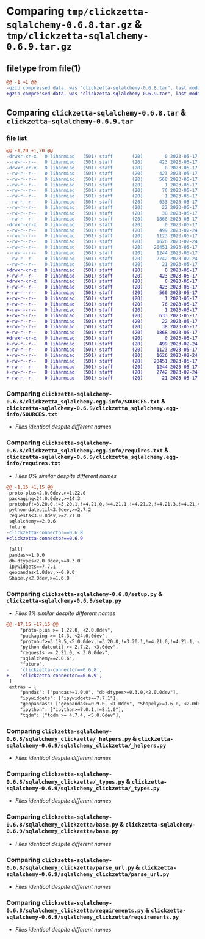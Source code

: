 # Comparing `tmp/clickzetta-sqlalchemy-0.6.8.tar.gz` & `tmp/clickzetta-sqlalchemy-0.6.9.tar.gz`

## filetype from file(1)

```diff
@@ -1 +1 @@
-gzip compressed data, was "clickzetta-sqlalchemy-0.6.8.tar", last modified: Wed May 17 03:13:48 2023, max compression
+gzip compressed data, was "clickzetta-sqlalchemy-0.6.9.tar", last modified: Wed May 17 05:28:30 2023, max compression
```

## Comparing `clickzetta-sqlalchemy-0.6.8.tar` & `clickzetta-sqlalchemy-0.6.9.tar`

### file list

```diff
@@ -1,20 +1,20 @@
-drwxr-xr-x   0 lihanmiao   (501) staff       (20)        0 2023-05-17 03:13:48.795540 clickzetta-sqlalchemy-0.6.8/
--rw-r--r--   0 lihanmiao   (501) staff       (20)      423 2023-05-17 03:13:48.795386 clickzetta-sqlalchemy-0.6.8/PKG-INFO
-drwxr-xr-x   0 lihanmiao   (501) staff       (20)        0 2023-05-17 03:13:48.792050 clickzetta-sqlalchemy-0.6.8/clickzetta_sqlalchemy.egg-info/
--rw-r--r--   0 lihanmiao   (501) staff       (20)      423 2023-05-17 03:13:48.000000 clickzetta-sqlalchemy-0.6.8/clickzetta_sqlalchemy.egg-info/PKG-INFO
--rw-r--r--   0 lihanmiao   (501) staff       (20)      560 2023-05-17 03:13:48.000000 clickzetta-sqlalchemy-0.6.8/clickzetta_sqlalchemy.egg-info/SOURCES.txt
--rw-r--r--   0 lihanmiao   (501) staff       (20)        1 2023-05-17 03:13:48.000000 clickzetta-sqlalchemy-0.6.8/clickzetta_sqlalchemy.egg-info/dependency_links.txt
--rw-r--r--   0 lihanmiao   (501) staff       (20)       76 2023-05-17 03:13:48.000000 clickzetta-sqlalchemy-0.6.8/clickzetta_sqlalchemy.egg-info/entry_points.txt
--rw-r--r--   0 lihanmiao   (501) staff       (20)        1 2023-05-17 03:13:48.000000 clickzetta-sqlalchemy-0.6.8/clickzetta_sqlalchemy.egg-info/not-zip-safe
--rw-r--r--   0 lihanmiao   (501) staff       (20)      633 2023-05-17 03:13:48.000000 clickzetta-sqlalchemy-0.6.8/clickzetta_sqlalchemy.egg-info/requires.txt
--rw-r--r--   0 lihanmiao   (501) staff       (20)       22 2023-05-17 03:13:48.000000 clickzetta-sqlalchemy-0.6.8/clickzetta_sqlalchemy.egg-info/top_level.txt
--rw-r--r--   0 lihanmiao   (501) staff       (20)       38 2023-05-17 03:13:48.795619 clickzetta-sqlalchemy-0.6.8/setup.cfg
--rw-r--r--   0 lihanmiao   (501) staff       (20)     1868 2023-05-17 03:13:30.000000 clickzetta-sqlalchemy-0.6.8/setup.py
-drwxr-xr-x   0 lihanmiao   (501) staff       (20)        0 2023-05-17 03:13:48.794941 clickzetta-sqlalchemy-0.6.8/sqlalchemy_clickzetta/
--rw-r--r--   0 lihanmiao   (501) staff       (20)      499 2023-02-24 03:50:44.000000 clickzetta-sqlalchemy-0.6.8/sqlalchemy_clickzetta/__init__.py
--rw-r--r--   0 lihanmiao   (501) staff       (20)     1123 2023-05-17 01:41:53.000000 clickzetta-sqlalchemy-0.6.8/sqlalchemy_clickzetta/_helpers.py
--rw-r--r--   0 lihanmiao   (501) staff       (20)     1626 2023-02-24 03:50:44.000000 clickzetta-sqlalchemy-0.6.8/sqlalchemy_clickzetta/_types.py
--rw-r--r--   0 lihanmiao   (501) staff       (20)    20451 2023-05-17 01:54:46.000000 clickzetta-sqlalchemy-0.6.8/sqlalchemy_clickzetta/base.py
--rw-r--r--   0 lihanmiao   (501) staff       (20)     1244 2023-05-17 03:13:30.000000 clickzetta-sqlalchemy-0.6.8/sqlalchemy_clickzetta/parse_url.py
--rw-r--r--   0 lihanmiao   (501) staff       (20)     2742 2023-02-24 03:50:44.000000 clickzetta-sqlalchemy-0.6.8/sqlalchemy_clickzetta/requirements.py
--rw-r--r--   0 lihanmiao   (501) staff       (20)       21 2023-05-17 03:13:30.000000 clickzetta-sqlalchemy-0.6.8/sqlalchemy_clickzetta/version.py
+drwxr-xr-x   0 lihanmiao   (501) staff       (20)        0 2023-05-17 05:28:30.169166 clickzetta-sqlalchemy-0.6.9/
+-rw-r--r--   0 lihanmiao   (501) staff       (20)      423 2023-05-17 05:28:30.169037 clickzetta-sqlalchemy-0.6.9/PKG-INFO
+drwxr-xr-x   0 lihanmiao   (501) staff       (20)        0 2023-05-17 05:28:30.166982 clickzetta-sqlalchemy-0.6.9/clickzetta_sqlalchemy.egg-info/
+-rw-r--r--   0 lihanmiao   (501) staff       (20)      423 2023-05-17 05:28:30.000000 clickzetta-sqlalchemy-0.6.9/clickzetta_sqlalchemy.egg-info/PKG-INFO
+-rw-r--r--   0 lihanmiao   (501) staff       (20)      560 2023-05-17 05:28:30.000000 clickzetta-sqlalchemy-0.6.9/clickzetta_sqlalchemy.egg-info/SOURCES.txt
+-rw-r--r--   0 lihanmiao   (501) staff       (20)        1 2023-05-17 05:28:30.000000 clickzetta-sqlalchemy-0.6.9/clickzetta_sqlalchemy.egg-info/dependency_links.txt
+-rw-r--r--   0 lihanmiao   (501) staff       (20)       76 2023-05-17 05:28:30.000000 clickzetta-sqlalchemy-0.6.9/clickzetta_sqlalchemy.egg-info/entry_points.txt
+-rw-r--r--   0 lihanmiao   (501) staff       (20)        1 2023-05-17 05:28:30.000000 clickzetta-sqlalchemy-0.6.9/clickzetta_sqlalchemy.egg-info/not-zip-safe
+-rw-r--r--   0 lihanmiao   (501) staff       (20)      633 2023-05-17 05:28:30.000000 clickzetta-sqlalchemy-0.6.9/clickzetta_sqlalchemy.egg-info/requires.txt
+-rw-r--r--   0 lihanmiao   (501) staff       (20)       22 2023-05-17 05:28:30.000000 clickzetta-sqlalchemy-0.6.9/clickzetta_sqlalchemy.egg-info/top_level.txt
+-rw-r--r--   0 lihanmiao   (501) staff       (20)       38 2023-05-17 05:28:30.169219 clickzetta-sqlalchemy-0.6.9/setup.cfg
+-rw-r--r--   0 lihanmiao   (501) staff       (20)     1868 2023-05-17 05:28:10.000000 clickzetta-sqlalchemy-0.6.9/setup.py
+drwxr-xr-x   0 lihanmiao   (501) staff       (20)        0 2023-05-17 05:28:30.168865 clickzetta-sqlalchemy-0.6.9/sqlalchemy_clickzetta/
+-rw-r--r--   0 lihanmiao   (501) staff       (20)      499 2023-02-24 03:50:44.000000 clickzetta-sqlalchemy-0.6.9/sqlalchemy_clickzetta/__init__.py
+-rw-r--r--   0 lihanmiao   (501) staff       (20)     1123 2023-05-17 01:41:53.000000 clickzetta-sqlalchemy-0.6.9/sqlalchemy_clickzetta/_helpers.py
+-rw-r--r--   0 lihanmiao   (501) staff       (20)     1626 2023-02-24 03:50:44.000000 clickzetta-sqlalchemy-0.6.9/sqlalchemy_clickzetta/_types.py
+-rw-r--r--   0 lihanmiao   (501) staff       (20)    20451 2023-05-17 01:54:46.000000 clickzetta-sqlalchemy-0.6.9/sqlalchemy_clickzetta/base.py
+-rw-r--r--   0 lihanmiao   (501) staff       (20)     1244 2023-05-17 03:13:30.000000 clickzetta-sqlalchemy-0.6.9/sqlalchemy_clickzetta/parse_url.py
+-rw-r--r--   0 lihanmiao   (501) staff       (20)     2742 2023-02-24 03:50:44.000000 clickzetta-sqlalchemy-0.6.9/sqlalchemy_clickzetta/requirements.py
+-rw-r--r--   0 lihanmiao   (501) staff       (20)       21 2023-05-17 05:28:10.000000 clickzetta-sqlalchemy-0.6.9/sqlalchemy_clickzetta/version.py
```

### Comparing `clickzetta-sqlalchemy-0.6.8/clickzetta_sqlalchemy.egg-info/SOURCES.txt` & `clickzetta-sqlalchemy-0.6.9/clickzetta_sqlalchemy.egg-info/SOURCES.txt`

 * *Files identical despite different names*

### Comparing `clickzetta-sqlalchemy-0.6.8/clickzetta_sqlalchemy.egg-info/requires.txt` & `clickzetta-sqlalchemy-0.6.9/clickzetta_sqlalchemy.egg-info/requires.txt`

 * *Files 0% similar despite different names*

```diff
@@ -1,15 +1,15 @@
 proto-plus<2.0.0dev,>=1.22.0
 packaging<24.0.0dev,>=14.3
 protobuf!=3.20.0,!=3.20.1,!=4.21.0,!=4.21.1,!=4.21.2,!=4.21.3,!=4.21.4,!=4.21.5,<5.0.0dev,>=3.19.5
 python-dateutil<3.0dev,>=2.7.2
 requests<3.0.0dev,>=2.21.0
 sqlalchemy==2.0.6
 future
-clickzetta-connector==0.6.8
+clickzetta-connector==0.6.9
 
 [all]
 pandas>=1.0.0
 db-dtypes<2.0.0dev,>=0.3.0
 ipywidgets==7.7.1
 geopandas<1.0dev,>=0.9.0
 Shapely<2.0dev,>=1.6.0
```

### Comparing `clickzetta-sqlalchemy-0.6.8/setup.py` & `clickzetta-sqlalchemy-0.6.9/setup.py`

 * *Files 1% similar despite different names*

```diff
@@ -17,15 +17,15 @@
     "proto-plus >= 1.22.0, <2.0.0dev",
     "packaging >= 14.3, <24.0.0dev",
     "protobuf>=3.19.5,<5.0.0dev,!=3.20.0,!=3.20.1,!=4.21.0,!=4.21.1,!=4.21.2,!=4.21.3,!=4.21.4,!=4.21.5",
     "python-dateutil >= 2.7.2, <3.0dev",
     "requests >= 2.21.0, < 3.0.0dev",
     "sqlalchemy==2.0.6",
     "future",
-    'clickzetta-connector==0.6.8',
+    'clickzetta-connector==0.6.9',
 ]
 extras = {
     "pandas": ["pandas>=1.0.0", "db-dtypes>=0.3.0,<2.0.0dev"],
     "ipywidgets": ["ipywidgets==7.7.1"],
     "geopandas": ["geopandas>=0.9.0, <1.0dev", "Shapely>=1.6.0, <2.0dev"],
     "ipython": ["ipython>=7.0.1,!=8.1.0"],
     "tqdm": ["tqdm >= 4.7.4, <5.0.0dev"],
```

### Comparing `clickzetta-sqlalchemy-0.6.8/sqlalchemy_clickzetta/_helpers.py` & `clickzetta-sqlalchemy-0.6.9/sqlalchemy_clickzetta/_helpers.py`

 * *Files identical despite different names*

### Comparing `clickzetta-sqlalchemy-0.6.8/sqlalchemy_clickzetta/_types.py` & `clickzetta-sqlalchemy-0.6.9/sqlalchemy_clickzetta/_types.py`

 * *Files identical despite different names*

### Comparing `clickzetta-sqlalchemy-0.6.8/sqlalchemy_clickzetta/base.py` & `clickzetta-sqlalchemy-0.6.9/sqlalchemy_clickzetta/base.py`

 * *Files identical despite different names*

### Comparing `clickzetta-sqlalchemy-0.6.8/sqlalchemy_clickzetta/parse_url.py` & `clickzetta-sqlalchemy-0.6.9/sqlalchemy_clickzetta/parse_url.py`

 * *Files identical despite different names*

### Comparing `clickzetta-sqlalchemy-0.6.8/sqlalchemy_clickzetta/requirements.py` & `clickzetta-sqlalchemy-0.6.9/sqlalchemy_clickzetta/requirements.py`

 * *Files identical despite different names*


